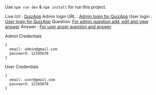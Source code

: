 Use `npm run dev` & `npm install` for run this project.

Live Url : [QuizApp]( https://quiz-app-mock.vercel.app/)
Admin login URL : [Admin login for QuizApp]( https://quiz-app-mock.vercel.app/admin/login)
User login : [User login for QuizApp]( https://quiz-app-mock.vercel.app/auth/login)
Question: [For admin question add, edit and view answer]( https://quiz-app-mock.vercel.app/answers) 
Answer : [For user anser question and answer]( https://quiz-app-mock.vercel.app/question)  

Admin Credentials

```
{
  email: admin@gmail.com
  passowrd: 12345678
}

```

User Credentials

```
{
  email: user@gmail.com
  passowrd: 12345678
}

```
